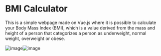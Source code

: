 # BMI Calculator

This is a simple webpage made on Vue.js where it is possible to calculate your Body Mass Index (BMI), which is a value derived from the mass and height of a person that categorizes a person as underweight, normal weight, overweight or obese.

![image](https://user-images.githubusercontent.com/108364424/194933950-10a4d5d0-c383-4024-843d-618aaa451cf5.png)![image](https://user-images.githubusercontent.com/108364424/194933806-57a7e161-87e4-4be9-b54b-10d34280ed1d.png)
